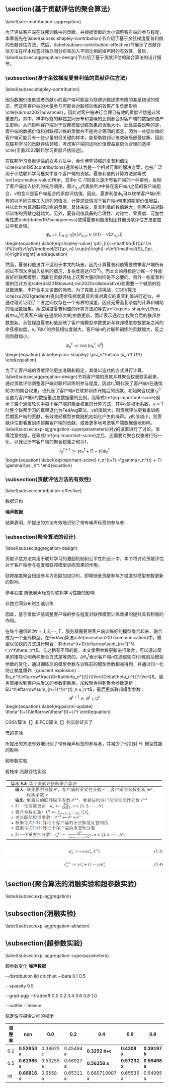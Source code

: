 ## \section{基于贡献评估的聚合算法}

\label{sec:contribution-aggregation}

为了评估客户端在联邦训练中的贡献，并根据贡献的大小调整客户端的参与程度，本章首先在\label{subsec:shapley-contribution}节介绍了基于余弦梯度夏普利值的贡献评估方法，然后，\label{subsec:contribution-effective}节展示了贡献评估方法在样本标签非独立同分布和加入不同比例的噪声时的有效性，最后，\label{subsec:aggregation-design}节介绍了基于贡献评估的聚合算法的设计细节。



### \subsection{基于余弦梯度夏普利值的贡献评估方法}

\label{subsec:shapley-contribution}

因为数据价值低或者贡献小的客户端可能会为联邦训练提供有限的甚至错误的知识，而这些客户端的大量参与可能会对联邦训练的效果产生负面影响\cite{kairouz2021advances}，因此对客户端进行合理且有效的贡献评估是非常重要的。其中，样本标签的非独立同分布和含噪的比例都会对客户端的数据价值产生影响，从而影响客户端对于联邦模型训练效果的贡献大小。此处需要说明的是，客户端的数据价值和对联邦训练的贡献并不是完全等同的概念，因为一些低价值的客户端可能只有一些少量的但关键的样本，能帮助联邦训练突破局部最优解，因此在联邦学习的贡献评估领域，考虑客户端的边际价值增益是更为合理的选择\cite{王勇2022联邦学习贡献评估综述}。

在联邦学习贡献评估的众多方法中，合作博弈领域的夏普利值法\cite{kuhn1953contributions}通常被认为是一个相对可靠的解决方案，也被广泛用于评估联邦学习框架中各个客户端的贡献。夏普利值的计算方法如等式\ref{eq:shapley-value}所示，其中$\pi \in \Pi$的含义是所有客户端的一种排列，反映了客户端加入排列的先后顺序，而$\mathcal{S}_{\pi, n}$代表排列$\pi$中排在客户端$n$之前的客户端组合，$v$的含义是客户端组合的贡献评估值。因此，夏普利值$\phi_{n}$可以枚举客户端$n$所有的以不同次序加入排列的情况，计算这些情况下客户端$n$带来的期望价值增益，并以此作为其对联邦训练的贡献。具体来说，夏普利值的数值越大，则客户端对联邦训练的贡献也就越大。另外，夏普利值具备的合理性、对称性、零贡献、可加性等性质\cite{dubey1975uniqueness}使得夏普利值法相比其他贡献评估方法更加公平和合理。
$$
\phi_{n}:=\mathbb{E}_{\pi \in \Pi}\left[v\left(\mathcal{S}_{\pi, n} \cup\{n\}\right)-v\left(\mathcal{S}_{\pi, n}\right)\right]
$$
\begin{equation}
    \label{eq:shapley-value}
	\phi_{n}:=\mathbb{E}_{\pi \in \Pi}\left[v\left(\mathcal{S}_{\pi, n} \cup\{n\}\right)-v\left(\mathcal{S}_{\pi, n}\right)\right]
\end{equation}

然而，夏普利值法并不适用于本文的场景。因为计算夏普利值需要枚举客户端所有的以不同次序加入排列的情况，复杂度高达$O(2^N)$，而本文的目标是训练一个性能良好的联邦模型，因此在贡献评估上花费大量的时间是不必要的。另外一些夏普利值的估计方法\cite{dai2018toward,sim2020collaborative}则需要一个辅助的验证数据集，不符合本文设置的场景。为了克服上述挑战，CGSV算法\cite{xu2021gradient}提出用余弦梯度夏普利值对真实的夏普利值进行近似，并通过理论证明了二者之间仅存在一个有界的误差，因此无需高复杂度的计算和辅助的验证数据集。余弦梯度夏普利值的计算方法如等式\ref{eq:cos-shapley}所示，其中$u_n^t$代表客户端$n$在通信轮次$t$的参数更新，而$U^t$表示通过加权聚合后的联邦参数更新。余弦梯度夏普利值反映了客户端模型参数更新与联邦模型参数更新之间的余弦相似度，$u_n^t$和$U^t$的余弦相似度越大，客户端$n$的对联邦训练的贡献越大，反之则贡献越小。
$$
\psi_n^t:=\cos (u_n^t,U^t)
$$
\begin{equation}
    \label{eq:cos-shapley}
    \psi_n^t:=\cos (u_n^t,U^t)
\end{equation}

为了让客户端的贡献评估更加准确和稳定，其值以迭代的方式进行计算。\label{subsec:aggregation-design}节将客户端的贡献与其聚合权重联系起来，通过贡献评估调整客户端对联邦训练的参与程度，因此$r_n^{t}$既代表了客户端$n$在通信轮次$t$的聚合权重，也代表了客户端$n$在联邦训练开始后的贡献。初始聚合权重$r_n^0$设置为客户端$n$的数据量占总数据量的比例，而等式\ref{eq:important-score}展示了每个通信轮次中每个客户端的聚合权重的计算方式，其中$\gamma$是权衡系数，$\gamma=1$时整个联邦学习的框架退化为FedAvg算法。$\gamma$的值越大，则贡献评估更看重训练后期客户端的贡献，有效减轻模型参数随机初始化产生的噪声。$\gamma$的值越小，则贡献评估更看重训练前期客户端的贡献，或者更多地考虑客户端数据量地影响。\label{subsec:exp-aggregation-superparameters}对$\gamma$的设置进行了讨论。值得注意的是，在等式\ref{eq:important-score}之后，还需要对聚合权重进行归一化，以保证所有客户端的聚合权重之和为1。
$$
r_n^{t+1}:=\gamma r_n^{t} + (1-\gamma)\psi_n^t
$$
\begin{equation}
    \label{eq:important-score}
    r_n^{t+1}:=\gamma r_n^{t} + (1-\gamma)\psi_n^t
\end{equation}



### \subsection{贡献评估方法的有效性}

\label{subsec:contribution-effective}

数据异构

**噪声数据**

结果表明，所提出的方法有效地识别了带有噪声标签的参与者



### \subsection{聚合算法的设计}

\label{subsec:aggregation-design}

贡献评估方法常用于联邦学习的激励机制和公平性的设计中，本节将讨论贡献评估对于客户端参与程度和联邦模型训练效果的作用。

联邦梯度聚合根据参与方贡献加权[26]，即降低低贡献参与方梯度对模型参数更新的影响。  

参与程度 降低噪声标签对联邦学习性能的影响

非独立同分布时加速训练

因此，基于贡献评估调整客户端的参与程度对联邦模型训练效果的提升具有积极的作用。



在每个通信轮次$t=1,2,\cdots,T$，服务器需要将客户端训练好的模型聚合起来，融合成为一个全局模型。在FedAvg算法\cite{mcmahan2017communication}中，模型以加权的方式进行聚合：$\theta^{t+1}\leftarrow\sum_{n=1}^N r_n^t\theta_n^t$。与之稍有不同的是，本文使用参数更新进行聚合，可以通过简单的推导证明两种聚合方式是等效的。$\Delta\theta^{t}_n$表示客户端$n$在通信轮次$t$训练前后模型参数的变化，通过训练后的模型参数与训练前的模型参数相减得到，并通过归一化防止梯度爆炸（gradient explosion）：$u_n^t\leftarrow\frac{\Delta\theta_n^{t}}{\lVert\Delta\theta_n^{t}\rVert}$。服务器接收到客户端发送的参数更新后，加权聚合得到聚合参数更新：$U^t\leftarrow\sum_{n=1}^Nr^{t}_n u_n^t$，最后更新联邦模型参数：
$$
\theta^{t+1}\leftarrow\theta^{t}+U^t
$$
\begin{equation}
    \label{eq:param-update}
	\theta^{t+1}\leftarrow\theta^{t}+U^t
\end{equation}



CGSV算法【】和FOC算法【】的实验证实了

节的实验

所提出的方法有效地识别了带有噪声标签的参与者，并减少了他们对 FL 模型性能的影响

超参数实验

剪枝率 贡献评估实验



![image-20230314225313619](https://raw.githubusercontent.com/ailianligit/ailianligit.github.io/main/images/202303/20230314_1678805682.png)

![image-20230314215815586](https://raw.githubusercontent.com/ailianligit/ailianligit.github.io/main/images/202303/20230314_1678802299.png)

![image-20230314215830449](https://raw.githubusercontent.com/ailianligit/ailianligit.github.io/main/images/202303/20230314_1678802313.png)



## \section{聚合算法的消融实验和超参数实验}

\label{subsec:exp-aggregation}

## \subsection{消融实验}

\label{subsec:exp-aggregation-ablation}



## \subsection{超参数实验}

\label{subsec:exp-aggregation-superparameters}

超参数变化 **噪声数据**

--distribution iid dirichlet
--beta 0.1 0.5

--sparsity 0.5

--grad-agg
--tradeoff 0.0 0.2 0.4 0.6 0.8 1.0

--outfile
--device

稳定性与探索之间的权衡

| 调整率 | non           | 0.0       | 0.2       | 0.4            | 0.6           | 0.8           | 1.0           |
| ------ | ------------- | --------- | --------- | -------------- | ------------- | ------------- | ------------- |
| 0.1    | **0.52653** a | 0.38625 c | 0.45494 a | **0.3252 b+c** | **0.4308 x**  | **0.39197 b** | 0.416720003 b |
| 0.5    | **0.61985** a | 0.53255 a | 0.56927 a | **0.56358 a**  | **0.57232 x** | **0.56498 a** | 0.626300001 a |
| iid    | **0.66816** a | 0.6558 a  | 0.65311 a | 0.660710007 a  | 0.65535 a     | 0.64995 a     | 0.65926 a     |

